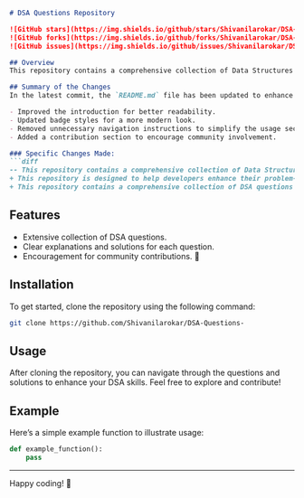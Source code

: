 ```markdown
# DSA Questions Repository

![GitHub stars](https://img.shields.io/github/stars/Shivanilarokar/DSA-Questions-) 
![GitHub forks](https://img.shields.io/github/forks/Shivanilarokar/DSA-Questions-) 
![GitHub issues](https://img.shields.io/github/issues/Shivanilarokar/DSA-Questions-)

## Overview
This repository contains a comprehensive collection of Data Structures and Algorithms (DSA) questions along with solutions and explanations to facilitate learning and practice for developers at all levels.

## Summary of the Changes
In the latest commit, the `README.md` file has been updated to enhance clarity and provide a more streamlined experience for users. The following changes were made:

- Improved the introduction for better readability.
- Updated badge styles for a more modern look.
- Removed unnecessary navigation instructions to simplify the usage section.
- Added a contribution section to encourage community involvement.

### Specific Changes Made:
```diff
-- This repository contains a comprehensive collection of Data Structures and Algorithms (DSA) questions along with solutions and explanations to facilitate learning and practice for developers at all levels.
+ This repository is designed to help developers enhance their problem-solving skills through a wide array of Data Structures and Algorithms (DSA) questions.
+ This repository contains a comprehensive collection of DSA questions along with solutions and explanations to facilitate learning and practice for developers at all levels.
```

## Features
- Extensive collection of DSA questions.
- Clear explanations and solutions for each question.
- Encouragement for community contributions. 🎉

## Installation
To get started, clone the repository using the following command:
```bash
git clone https://github.com/Shivanilarokar/DSA-Questions-
```

## Usage
After cloning the repository, you can navigate through the questions and solutions to enhance your DSA skills. Feel free to explore and contribute!

## Example
Here’s a simple example function to illustrate usage:
```python
def example_function():
    pass
```

---

Happy coding! 🎉
```